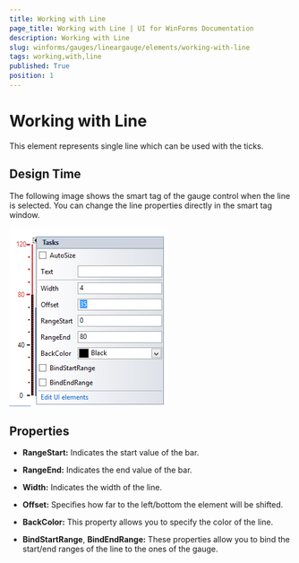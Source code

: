 ```yaml
---
title: Working with Line
page_title: Working with Line | UI for WinForms Documentation
description: Working with Line
slug: winforms/gauges/lineargauge/elements/working-with-line
tags: working,with,line
published: True
position: 1
---
```


# Working with Line



This element represents single line which can be used with the ticks.

## Design Time

The following image shows the smart tag of the gauge control when the line is selected. You can change the line properties directly in the smart tag window.

![lineargauge-elements-working-with-lines 001](images/lineargauge-elements-working-with-lines001.png)

## Properties

* __RangeStart:__ Indicates the start value of the bar.
            

* __RangeEnd:__ Indicates the end value of the bar.
            

* __Width:__ Indicates the width of the line.
            

* __Offset:__ Specifies how far to the left/bottom the element will be shifted.
            

* __BackColor:__ This property allows you to specify the color of the line.
            

* __BindStartRange__, __BindEndRange:__ These properties allow you to bind the start/end ranges of the line to the ones of the gauge.
            
